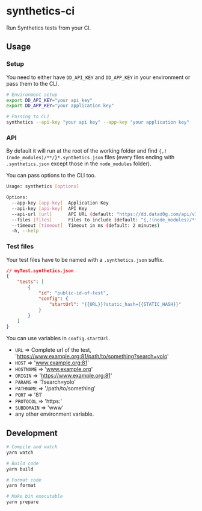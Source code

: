 # synthetics-ci
Run Synthetics tests from your CI.

## Usage

### Setup

You need to either have `DD_API_KEY` and `DD_APP_KEY` in your environment or pass them to the CLI.
```bash
# Environment setup
export DD_API_KEY="your api key"
export DD_APP_KEY="your application key"

# Passing to CLI
synthetics --api-key "your api key" --app-key "your application key"
```

### API

By default it will run at the root of the working folder and find `{,!(node_modules)/**/}*.synthetics.json` files (every files ending with `.synthetics.json` except those in the `node_modules` folder).

You can pass options to the CLI too.

```bash
Usage: synthetics [options]

Options:
  --app-key [app-key]  Application Key
  --api-key [api-key]  API Key
  --api-url [url]      API URL (default: "https://dd.datad0g.com/api/v1")
  --files [files]      Files to include (default: "{,!(node_modules)/**/}*.synthetics.json")
  --timeout [timeout]  Timeout in ms (default: 2 minutes)
  -h, --help
```

### Test files

Your test files have to be named with a `.synthetics.json` suffix.

```json
// myTest.synthetics.json
{
    "tests": [
        {
            "id": "public-id-of-test",
            "config": {
                "startUrl": "{{URL}}?static_hash={{STATIC_HASH}}"
            }
        }
    ]
}
```

You can use variables in `config.startUrl`.

- `URL` => Complete url of the test, 'https://www.example.org:81/path/to/something?search=yolo'
- `HOST` => 'www.example.org:81'
- `HOSTNAME` => 'www.example.org'
- `ORIGIN` => 'https://www.example.org:81'
- `PARAMS` => '?search=yolo'
- `PATHNAME` => '/path/to/something'
- `PORT` => '81'
- `PROTOCOL` => 'https:'
- `SUBDOMAIN` => 'www'
- any other environment variable.

## Development

```bash
# Compile and watch
yarn watch

# Build code
yarn build

# Format code
yarn format

# Make bin executable
yarn prepare
```
